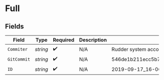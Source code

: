 # Full


## Fields

| Field                                    | Type                                     | Required                                 | Description                              | Example                                  |
| ---------------------------------------- | ---------------------------------------- | ---------------------------------------- | ---------------------------------------- | ---------------------------------------- |
| `Commiter`                               | *string*                                 | :heavy_check_mark:                       | N/A                                      | Rudder system account                    |
| `GitCommit`                              | *string*                                 | :heavy_check_mark:                       | N/A                                      | 546de1b211ecc5b7ca295abac2191bc6bb05d44e |
| `ID`                                     | *string*                                 | :heavy_check_mark:                       | N/A                                      | 2019-09-17_16-06-15.255                  |